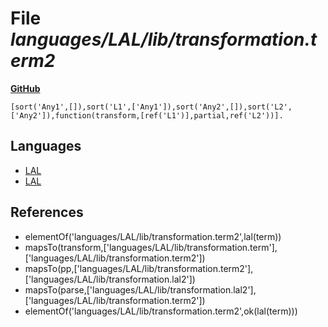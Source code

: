 # File _languages/LAL/lib/transformation.term2_
**[GitHub](https://github.com/softlang/yas/blob/master/languages/LAL/lib/transformation.term2)**
```
[sort('Any1',[]),sort('L1',['Any1']),sort('Any2',[]),sort('L2',['Any2']),function(transform,[ref('L1')],partial,ref('L2'))].
```

## Languages
* [LAL](../languages/LAL.md)
* [LAL](../languages/LAL.md)

## References
* elementOf('languages/LAL/lib/transformation.term2',lal(term))
* mapsTo(transform,['languages/LAL/lib/transformation.term'],['languages/LAL/lib/transformation.term2'])
* mapsTo(pp,['languages/LAL/lib/transformation.term2'],['languages/LAL/lib/transformation.lal2'])
* mapsTo(parse,['languages/LAL/lib/transformation.lal2'],['languages/LAL/lib/transformation.term2'])
* elementOf('languages/LAL/lib/transformation.term2',ok(lal(term)))
